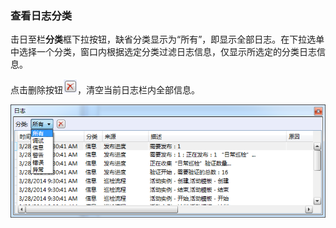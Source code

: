 ### 查看日志分类
击日至栏**分类**框下拉按钮，缺省分类显示为“所有”，即显示全部日志。在下拉选单中选择一个分类，窗口内根据选定分类过滤日志信息，仅显示所选定的分类日志信息。 

点击删除按钮![](./images/删除按钮.png)，清空当前日志栏内全部信息。

![](./images/开发日志.png)